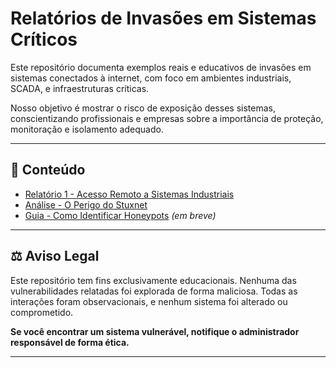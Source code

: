 # Relatórios de Invasões em Sistemas Críticos

Este repositório documenta exemplos reais e educativos de invasões em sistemas conectados à internet, com foco em ambientes industriais, SCADA, e infraestruturas críticas.

Nosso objetivo é mostrar o risco de exposição desses sistemas, conscientizando profissionais e empresas sobre a importância de proteção, monitoração e isolamento adequado.

---

## 🔢 Conteúdo

- [Relatório 1 - Acesso Remoto a Sistemas Industriais](relatorios/)
- [Análise - O Perigo do Stuxnet](docs/stuxnet.md)
- [Guia - Como Identificar Honeypots](docs/como-identificar-honeypots.md) *(em breve)*

---

## ⚖️ Aviso Legal

Este repositório tem fins exclusivamente educacionais. Nenhuma das vulnerabilidades relatadas foi explorada de forma maliciosa. Todas as interações foram observacionais, e nenhum sistema foi alterado ou comprometido.

**Se você encontrar um sistema vulnerável, notifique o administrador responsável de forma ética.**

---
